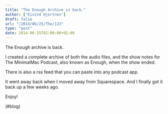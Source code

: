 ```yaml
---
title: "The Enough Archive is back."
author: ["Eivind Hjertnes"]
draft: false
url: "/2014/06/25/The/133"
type: "post"
date: 2014-06-25T02:00:00+02:00
---
```


The Enough archive is back.

I created a complete archive of both the audio files, and the show notes
for The MinimalMac Podcast, also known as Enough, when the show ended.

There is also a rss feed that you can paste into any podcast app.

It went away back when I moved away from Squarespace. And I finally got
it back up a few weeks ago.

Enjoy!

(#blog)
